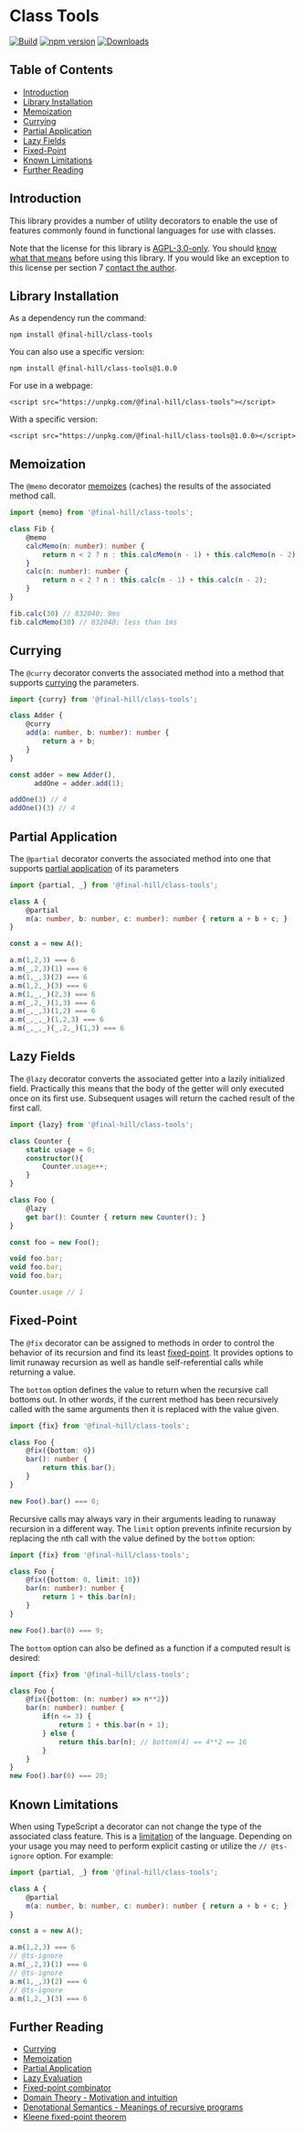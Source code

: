 # Class Tools

[![Build](https://github.com/final-hill/class-tools/workflows/Build/badge.svg?branch=master)](https://github.com/final-hill/class-tools/actions?query=workflow%3ABuild%2FRelease)
[![npm version](https://badge.fury.io/js/%40final-hill%2Fclass-tools.svg)](https://www.npmjs.com/package/@final-hill/class-tools)
[![Downloads](https://img.shields.io/npm/dm/@final-hill/class-tools.svg)](https://www.npmjs.com/package/@final-hill/class-tools)

## Table of Contents

- [Introduction](#introduction)
- [Library Installation](#library-installation)
- [Memoization](#memoization)
- [Currying](#currying)
- [Partial Application](#partial-application)
- [Lazy Fields](#lazy-fields)
- [Fixed-Point](#fixed-point)
- [Known Limitations](#known-limitations)
- [Further Reading](#further-reading)

## Introduction

This library provides a number of utility decorators to enable the use of
features commonly found in functional languages for use with classes.

Note that the license for this library is [AGPL-3.0-only](https://www.gnu.org/licenses/agpl-3.0.en.html).
You should [know what that means](https://choosealicense.com/licenses/agpl-3.0/) before
using this library. If you would like an exception to this license per section 7
[contact the author](mailto:michael.haufe@final-hill.com?subject=AGPL%20Exception.%20@final-hill/class-tools).

## Library Installation

As a dependency run the command:

`npm install @final-hill/class-tools`

You can also use a specific version:

`npm install @final-hill/class-tools@1.0.0`

For use in a webpage:

`<script src="https://unpkg.com/@final-hill/class-tools"></script>`

With a specific version:

`<script src="https://unpkg.com/@final-hill/class-tools@1.0.0></script>`

## Memoization

The `@memo` decorator [memoizes](https://en.wikipedia.org/wiki/Memoization)
(caches) the results of the associated method call.

```ts
import {memo} from '@final-hill/class-tools';

class Fib {
    @memo
    calcMemo(n: number): number {
        return n < 2 ? n : this.calcMemo(n - 1) + this.calcMemo(n - 2);
    }
    calc(n: number): number {
        return n < 2 ? n : this.calc(n - 1) + this.calc(n - 2);
    }
}

fib.calc(30) // 832040; 9ms
fib.calcMemo(30) // 832040; less than 1ms
```

## Currying

The `@curry` decorator converts the associated method into a method
that supports [currying](https://en.wikipedia.org/wiki/Currying) the parameters.

```ts
import {curry} from '@final-hill/class-tools';

class Adder {
    @curry
    add(a: number, b: number): number {
        return a + b;
    }
}

const adder = new Adder(),
      addOne = adder.add(1);

addOne(3) // 4
addOne()(3) // 4
```

## Partial Application

The `@partial` decorator converts the associated method into
one that supports [partial application](https://en.wikipedia.org/wiki/Partial_application) of its parameters

```ts
import {partial, _} from '@final-hill/class-tools';

class A {
    @partial
    m(a: number, b: number, c: number): number { return a + b + c; }
}

const a = new A();

a.m(1,2,3) === 6
a.m(_,2,3)(1) === 6
a.m(1,_,3)(2) === 6
a.m(1,2,_)(3) === 6
a.m(1,_,_)(2,3) === 6
a.m(_,2,_)(1,3) === 6
a.m(_,_,3)(1,2) === 6
a.m(_,_,_)(1,2,3) === 6
a.m(_,_,_)(_,2,_)(1,3) === 6
```

## Lazy Fields

The `@lazy` decorator converts the associated getter into a lazily
initialized field. Practically this means that the body of the getter
will only executed once on its first use. Subsequent usages will
return the cached result of the first call.

```ts
import {lazy} from '@final-hill/class-tools';

class Counter {
    static usage = 0;
    constructor(){
        Counter.usage++;
    }
}

class Foo {
    @lazy
    get bar(): Counter { return new Counter(); }
}

const foo = new Foo();

void foo.bar;
void foo.bar;
void foo.bar;

Counter.usage // 1
```

## Fixed-Point

The `@fix` decorator can be assigned to methods in order to
control the behavior of its recursion and find its
least [fixed-point](https://en.wikipedia.org/wiki/Fixed-point_combinator).
It provides options to limit runaway recursion as well as
handle self-referential calls while returning a value.

The `bottom` option defines the value to return when the recursive call
bottoms out. In other words, if the current method has been recursively
called with the same arguments then it is replaced with the value given.

```ts
import {fix} from '@final-hill/class-tools';

class Foo {
    @fix({bottom: 0})
    bar(): number {
        return this.bar();
    }
}

new Foo().bar() === 0;
```

Recursive calls may always vary in their arguments leading
to runaway recursion in a different way. The `limit` option
prevents infinite recursion by replacing the nth call with
the value defined by the `bottom` option:

```ts
import {fix} from '@final-hill/class-tools';

class Foo {
    @fix({bottom: 0, limit: 10})
    bar(n: number): number {
        return 1 + this.bar(n);
    }
}

new Foo().bar(0) === 9;
```

The `bottom` option can also be defined as a function if
a computed result is desired:

```ts
import {fix} from '@final-hill/class-tools';

class Foo {
    @fix({bottom: (n: number) => n**2})
    bar(n: number): number {
        if(n <= 3) {
            return 1 + this.bar(n + 1);
        } else {
            return this.bar(n); // bottom(4) == 4**2 == 16
        }
    }
}
new Foo().bar(0) === 20;
```

## Known Limitations

When using TypeScript a decorator can not change the type of the associated class feature. This is a [limitation](https://github.com/microsoft/TypeScript/issues/4881) of the language.
Depending on your usage you may need to perform explicit casting or utilize the `// @ts-ignore` option. For example:

```ts
import {partial, _} from '@final-hill/class-tools';

class A {
    @partial
    m(a: number, b: number, c: number): number { return a + b + c; }
}

const a = new A();

a.m(1,2,3) === 6
// @ts-ignore
a.m(_,2,3)(1) === 6
// @ts-ignore
a.m(1,_,3)(2) === 6
// @ts-ignore
a.m(1,2,_)(3) === 6
```

## Further Reading

- [Currying](https://en.wikipedia.org/wiki/Currying)
- [Memoization](https://en.wikipedia.org/wiki/Memoization)
- [Partial Application](https://en.wikipedia.org/wiki/Partial_application)
- [Lazy Evaluation](https://en.wikipedia.org/wiki/Lazy_evaluation)
- [Fixed-point combinator](https://en.wikipedia.org/wiki/Fixed-point_combinator)
- [Domain Theory - Motivation and intuition](https://en.wikipedia.org/wiki/Domain_theory#Motivation_and_intuition)
- [Denotational Semantics - Meanings of recursive programs](https://en.wikipedia.org/wiki/Denotational_semantics#Meanings_of_recursive_programs)
- [Kleene fixed-point theorem](https://en.wikipedia.org/wiki/Kleene_fixed-point_theorem)
